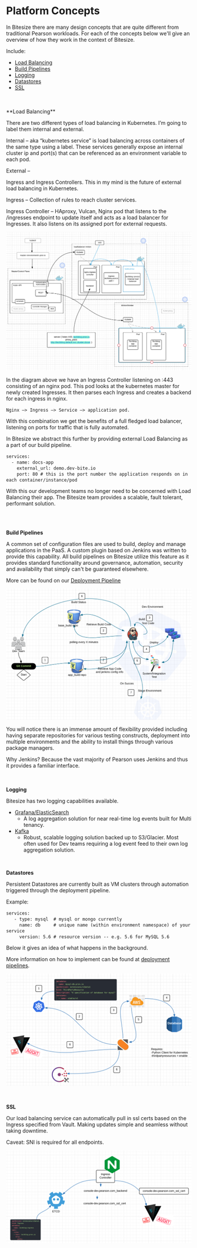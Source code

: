 # Platform Concepts

In Bitesize there are many design concepts that are quite different from traditional Pearson workloads.
For each of the concepts below we'll give an overview of how they work in the context of Bitesize.

Include:
  * [Load Balancing](#LoadBalancing)
  * [Build Pipelines](#BuildPipelines)
  * [Logging](#Logging)
  * [Datastores](#Datastores)
  * [SSL](#SSL)

<br>
<br>
<a id="LoadBalancing"></a>
**Load Balancing**

There are two different types of load balancing in Kubernetes. I’m going to label them internal and external.

Internal –
aka “kubernetes service” is load balancing across containers of the same type using a label. These services generally expose an internal cluster ip and port(s) that can be referenced as an environment variable to each pod.


External –

Ingress and Ingress Controllers. This in my mind is the future of external load balancing in Kubernetes.

Ingress – Collection of rules to reach cluster services.

Ingress Controller – HAproxy, Vulcan, Nginx pod that listens to the /ingresses endpoint to update itself and acts as a load balancer for Ingresses. It also listens on its assigned port for external requests.

![Loadbalancing](../images/lb_nginx_paas_complex.png)


In the diagram above we have an Ingress Controller listening on :443 consisting of an nginx pod. This pod looks at the kubernetes master for newly created Ingresses. It then parses each Ingress and creates a backend for each ingress in nginx.

```
Nginx –> Ingress –> Service –> application pod.
```

With this combination we get the benefits of a full fledged load balancer, listening on ports for traffic that is fully automated.

In Bitesize we abstract this further by providing external Load Balancing as a part of our build pipeline.

```
services:
  - name: docs-app
    external_url: demo.dev-bite.io
    port: 80 # this is the port number the application responds on in each container/instance/pod
```

With this our development teams no longer need to be concerned with Load Balancing their app. The Bitesize team provides a scalable, fault tolerant, performant solution.

<br><br>

<a id="BuildPipelines"></a>
**Build Pipelines**

A common set of configuration files are used to build, deploy and manage applications in the PaaS. A custom plugin based on Jenkins was written to provide this capability. All build pipelines on Bitesize utilize this feature as it provides standard functionality around governance, automation, security and availability that simply can't be guaranteed elsewhere.

More can be found on our [Deployment Pipeline](http://kubecon.dev-bite.io//deployment-pipeline/readme.html)

![build piplines](../images/build_pipelines.png)

You will notice there is an immense amount of flexibility provided including having separate repositories for various testing constructs, deployment into multiple environments and the ability to install things through various package managers.

Why Jenkins? Because the vast majority of Pearson uses Jenkins and thus it provides a familiar interface.


<br><br>
<a id="Logging"></a>
**Logging**

Bitesize has two logging capabilities available.

  * [Grafana/ElasticSearch](../working-with-grafana.html)
    * A log aggregation solution for near real-time log events built for Multi tenancy.
  * [Kafka](../working-with-kafka.html)
    * Robust, scalable logging solution backed up to S3/Glacier. Most often used for Dev teams requiring a log event feed to their own log aggregation solution.

<br>

<a id="Datastores"></a>
**Datastores**

Persistent Datastores are currently built as VM clusters through automation triggered through the deployment pipeline.

Example:
```
services:
   - type: mysql  # mysql or mongo currently
     name: db     # unique name (within environment namespace) of your service
     version: 5.6 # resource version -- e.g. 5.6 for MySQL 5.6
```

Below it gives an idea of what happens in the background.

More information on how to implement can be found at [deployment pipelines](../deployment-pipeline/working-with-jenkins.html).

![Datastore](../images/rds_db_creation_workflow.png)

<br>

<a id="SSL"></a>
**SSL**

Our load balancing service can automatically pull in ssl certs based on the Ingress specified from Vault. Making updates simple and seamless without taking downtime.

Caveat: SNI is required for all endpoints.

![ssl](../images/ingress_ssl_cert_automation.png)

<!--
<a id="SecretsManagement"></a>
**Secrets Management**


<a id="ServiceDiscovery"></a>
**Service Discovery**

<a id="DynamicConfiguration"></a>
**Dynamic Configuration**-->
